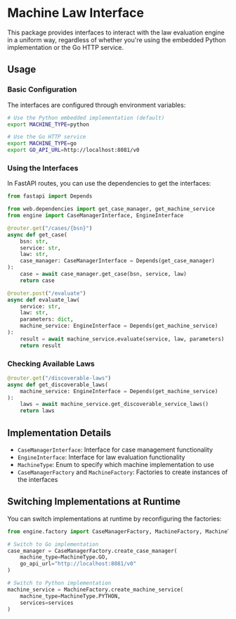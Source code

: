 # Machine Law Interface

This package provides interfaces to interact with the law evaluation engine in a uniform way, regardless of whether you're using the embedded Python implementation or the Go HTTP service.

## Usage

### Basic Configuration

The interfaces are configured through environment variables:

```bash
# Use the Python embedded implementation (default)
export MACHINE_TYPE=python

# Use the Go HTTP service
export MACHINE_TYPE=go
export GO_API_URL=http://localhost:8081/v0
```

### Using the Interfaces

In FastAPI routes, you can use the dependencies to get the interfaces:

```python
from fastapi import Depends

from web.dependencies import get_case_manager, get_machine_service
from engine import CaseManagerInterface, EngineInterface

@router.get("/cases/{bsn}")
async def get_case(
    bsn: str,
    service: str,
    law: str,
    case_manager: CaseManagerInterface = Depends(get_case_manager)
):
    case = await case_manager.get_case(bsn, service, law)
    return case

@router.post("/evaluate")
async def evaluate_law(
    service: str,
    law: str,
    parameters: dict,
    machine_service: EngineInterface = Depends(get_machine_service)
):
    result = await machine_service.evaluate(service, law, parameters)
    return result
```

### Checking Available Laws

```python
@router.get("/discoverable-laws")
async def get_discoverable_laws(
    machine_service: EngineInterface = Depends(get_machine_service)
):
    laws = await machine_service.get_discoverable_service_laws()
    return laws
```

## Implementation Details

- `CaseManagerInterface`: Interface for case management functionality
- `EngineInterface`: Interface for law evaluation functionality
- `MachineType`: Enum to specify which machine implementation to use
- `CaseManagerFactory` and `MachineFactory`: Factories to create instances of the interfaces

## Switching Implementations at Runtime

You can switch implementations at runtime by reconfiguring the factories:

```python
from engine.factory import CaseManagerFactory, MachineFactory, MachineType

# Switch to Go implementation
case_manager = CaseManagerFactory.create_case_manager(
    machine_type=MachineType.GO,
    go_api_url="http://localhost:8081/v0"
)

# Switch to Python implementation
machine_service = MachineFactory.create_machine_service(
    machine_type=MachineType.PYTHON,
    services=services
)
```
